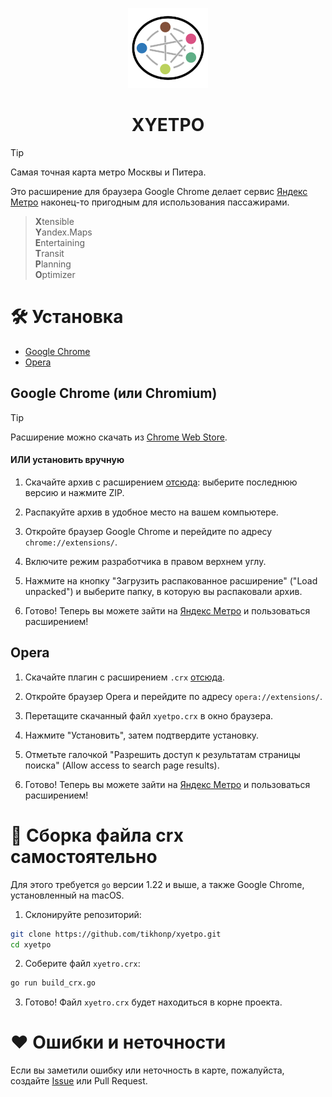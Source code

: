 <div align="center">
    
![Xyetro Logo](icons/128.png)

<h1>XYETPO</h1>
</div>

> [!TIP]
> Самая точная карта метро Москвы и Питера.

Это расширение для браузера Google Chrome делает сервис [Яндекс Метро](https://yandex.ru/metro) наконец-то пригодным для использования пассажирами.

> **X**tensible  
> **Y**andex.Maps  
> **E**ntertaining  
> **T**ransit  
> **P**lanning  
> **O**ptimizer

# 🛠 Установка

- [Google Chrome](#google-chrome-или-chromium)
- [Opera](#opera)

## Google Chrome (или Chromium)

> [!TIP]
> Расширение можно скачать из [Chrome Web Store](https://chromewebstore.google.com/detail/xyetpo/hnajaplcneokjbgldkgmckimhagdilmo).

#### ИЛИ установить вручную

1. Скачайте архив с расширением [отсюда](https://github.com/tikhonp/xyetpo/tags): выберите последнюю версию и нажмите ZIP.

2. Распакуйте архив в удобное место на вашем компьютере.

3. Откройте браузер Google Chrome и перейдите по адресу `chrome://extensions/`.

4. Включите режим разработчика в правом верхнем углу.

5. Нажмите на кнопку "Загрузить распакованное расширение" ("Load unpacked") и выберите папку, в которую вы распаковали архив.

6. Готово! Теперь вы можете зайти на [Яндекс Метро](https://yandex.ru/metro) и пользоваться расширением!

## Opera 

1. Скачайте плагин с расширением `.crx` [отсюда](https://github.com/tikhonp/xyetpo/releases/latest/download/xyetro.crx).

2. Откройте браузер Opera и перейдите по адресу `opera://extensions/`.

3. Перетащите скачанный файл `xyetpo.crx` в окно браузера.

4. Нажмите "Установить", затем подтвердите установку.

5. Отметьте галочкой "Разрешить доступ к результатам страницы поиска" (Allow access to search page results).

6. Готово! Теперь вы можете зайти на [Яндекс Метро](https://yandex.ru/metro) и пользоваться расширением!

# 📝 Сборка файла crx самостоятельно

Для этого требуется `go` версии 1.22 и выше, а также Google Chrome, установленный на macOS.

1. Склонируйте репозиторий:

```bash
git clone https://github.com/tikhonp/xyetpo.git
cd xyetpo
```

2. Соберите файл `xyetro.crx`:

```bash
go run build_crx.go
```

3. Готово! Файл `xyetro.crx` будет находиться в корне проекта.

# ❤️ Ошибки и неточности

Если вы заметили ошибку или неточность в карте, пожалуйста, создайте [Issue](https://github.com/tikhonp/xyetpo/issues/new) или Pull Request.

